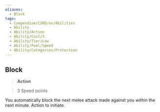 ```yaml
---
aliases:
  - Block
tags:
  - Compendium/CSRD/en/Abilities
  - Ability
  - Ability/Action
  - Ability/Cost/3
  - Ability/Tier/Low
  - Ability/Pool/Speed
  - Ability/Categories/Protection
---
```

    
      
## Block      
>**Action**      
>3 Speed points    
      
You automatically block the next melee attack made against you within the next minute. Action to initiate.